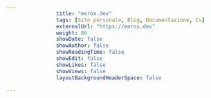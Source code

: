 ---
                title: "merox.dev"
                tags: [Sito personale, Blog, Documentazione, Cv]
                externalUrl: "https://merox.dev"
                weight: 86
                showDate: false
                showAuthor: false
                showReadingTime: false
                showEdit: false
                showLikes: false
                showViews: false
                layoutBackgroundHeaderSpace: false
                ---

